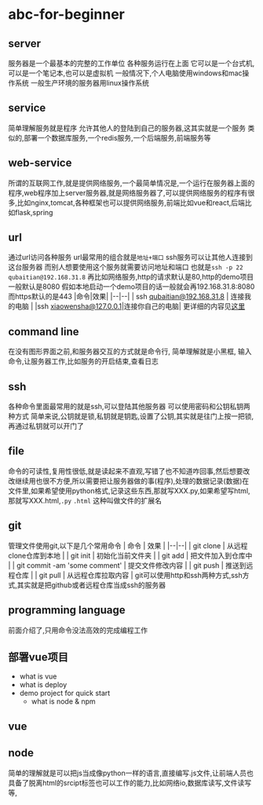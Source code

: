 # abc-for-beginner
## server
服务器是一个最基本的完整的工作单位
各种服务运行在上面
它可以是一个台式机,可以是一个笔记本,也可以是虚拟机
一般情况下,个人电脑使用windows和mac操作系统
一般生产环境的服务器用linux操作系统
## service
简单理解服务就是程序
允许其他人的登陆到自己的服务器,这其实就是一个服务
类似的,部署一个数据库服务,一个redis服务,一个后端服务,前端服务等
## web-service
所谓的互联网工作,就是提供网络服务,一个最简单情况是,一个运行在服务器上面的程序,web程序加上server服务器,就是网络服务器了,可以提供网络服务的程序有很多,比如nginx,tomcat,各种框架也可以提供网络服务,前端比如vue和react,后端比如flask,spring
## url
通过url访问各种服务
url最常用的组合就是`地址+端口`
ssh服务可以让其他人连接到这台服务器
而别人想要使用这个服务就需要访问地址和端口
也就是`ssh -p 22 qubaitian@192.168.31.8`
再比如网络服务,http的请求默认是80,http的demo项目一般默认是8080
假如本地启动一个demo项目的话一般就会再192.168.31.8:8080
而https默认的是443
|命令|效果|
|--|--|
| ssh qubaitian@192.168.31.8 | 连接我的电脑 |
|ssh xiaowensha@127.0.0.1|连接你自己的电脑|
更详细的内容见[这里](https://developer.mozilla.org/en-US/docs/Learn/Common_questions/Web_mechanics/What_is_a_URL)
##  command line
在没有图形界面之前,和服务器交互的方式就是命令行,
简单理解就是小黑框,
输入命令,让服务器工作,比如服务的开启结束,查看日志
## ssh
各种命令里面最常用的就是ssh,可以登陆其他服务器
可以使用密码和公钥私钥两种方式
简单来说,公钥就是锁,私钥就是钥匙,设置了公钥,其实就是往门上按一把锁,再通过私钥就可以开门了
## file
命令的可读性,复用性很低,就是读起来不直观,写错了也不知道咋回事,然后想要改改继续用也很不方便,所以需要把让服务器做的事(程序),处理的数据记录(数据)在文件里,如果希望使用python格式,记录这些东西,那就写XXX.py,如果希望写html,那就写XXX.html,`.py` `.html` 这种叫做文件的扩展名
## git 
管理文件使用git,以下是几个常用命令
| 命令 | 效果 |
|--|--|
| git clone | 从远程clone仓库到本地 |
| git init | 初始化当前文件夹 |
| git add | 把文件加入到仓库中 |
| git commit -am 'some comment' | 提交文件修改内容 |
| git push | 推送到远程仓库 |
| git pull | 从远程仓库拉取内容 |
git可以使用http和ssh两种方式,ssh方式,其实就是把github或者远程仓库当成ssh的服务器
## programming language
前面介绍了,只用命令没法高效的完成编程工作
## 部署vue项目
- what is vue
- what is deploy
- demo project for quick start
	- what is node & npm
## vue
## node
简单的理解就是可以把js当成像python一样的语言,直接编写.js文件,让前端人员也具备了脱离html的srcipt标签也可以工作的能力,比如网络io,数据库读写,文件读写等,


<!--stackedit_data:
eyJoaXN0b3J5IjpbLTExMzQ2NDY3MiwtMjIxNjkwMTE4LDE1MT
E3NzQ2ODksLTQ2NzM2Mjk3MCwxMDE5MjE1MDI5LC0xNDA1OTk0
MjU4LC0xNzk4NzkyOTAsLTE1Mzg0Njk1NzgsMTY4NTQyMDUzNF
19
-->